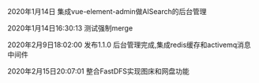 2020年1月14日
集成vue-element-admin做AISearch的后台管理

2020年1月14日16:30:13
测试强制merge

2020年2月9日18:02:00
发布1.1.0 后台管理完成,集成redis缓存和activemq消息中间件

2020年2月15日20:07:01
整合FastDFS实现图床和网盘功能

